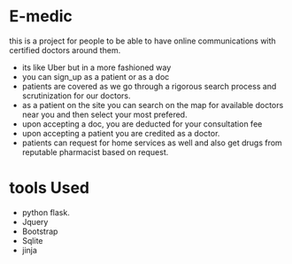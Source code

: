 # E-medic
this is a project for people to be able to have 
online communications with certified doctors around them.

- its like Uber but in a more fashioned way
- you can sign_up as a patient or as a doc
- patients are covered as we go through a rigorous search
  process and scrutinization for our doctors.
- as a patient on the site you can search on the map for available
  doctors near you and then select your most prefered.
- upon accepting a doc, you are deducted for your consultation fee
- upon accepting a patient you are credited as a doctor.
- patients can request for home services as well and also 
  get drugs from reputable pharmacist based on request.


# tools Used
- python flask.
- Jquery
- Bootstrap
- Sqlite
- jinja
